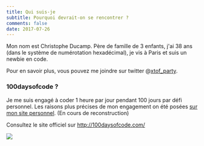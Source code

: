 ```yaml
---
title: Qui suis-je
subtitle: Pourquoi devrait-on se rencontrer ?
comments: false
date: 2017-07-26
---
```


Mon nom est Christophe Ducamp. Père de famille de 3 enfants, j'ai 38 ans (dans le système de numérotation hexadécimal), je vis à Paris et suis un newbie en code. 

Pour en savoir plus, vous pouvez me joindre sur twitter @[xtof_party](https://twitter.com/xtof_party).

### 100daysofcode ?

Je me suis engagé à coder 1 heure par jour pendant 100 jours par défi personnel. Les raisons plus précises de mon engagement on été posées [sur mon site personnel](https://www.christopheducamp.com/2017/07/25/100-days-of-code/). (En cours de reconstruction) 

Consultez le site officiel sur <http://100daysofcode.com/>


<img class="text-center img-responsive" src="https://monosnap.com/file/xKFYURjwzehl33RlFfmky8hyHrpwms.png" />

